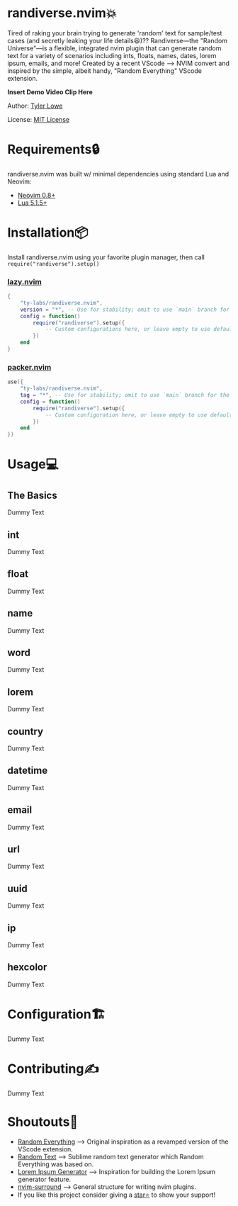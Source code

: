 # randiverse.nvim💥

Tired of raking your brain trying to generate 'random' text for sample/test cases (and secretly leaking your life details😆)?? Randiverse—the "Random Universe"—is a flexible, integrated nvim plugin that can generate random text for a variety of scenarios including ints, floats, names, dates, lorem ipsum, emails, and more! Created by a recent VScode --> NVIM convert and inspired by the simple, albeit handy, "Random Everything" VScode extension.

**Insert Demo Video Clip Here**

Author: [Tyler Lowe](https://github.com/ty-labs)

License: [MIT License](https://github.com/ty-labs/randiverse.nvim/blob/main/LICENSE)

# Requirements🔒

randiverse.nvim was built w/ minimal dependencies using standard Lua and Neovim:

- [Neovim 0.8+](https://github.com/neovim/neovim/releases)
- [Lua 5.1.5+]()

# Installation📦

Install randiverse.nvim using your favorite plugin manager, then call `require("randiverse").setup()`


### [lazy.nvim](https://github.com/folke/lazy.nvim)

```lua
{
    "ty-labs/randiverse.nvim",
    version = "*", -- Use for stability; omit to use `main` branch for the latest features
    config = function()
        require("randiverse").setup({
            -- Custom configurations here, or leave empty to use defaults
        })
    end
}
```

### [packer.nvim](https://github.com/wbthomason/packer.nvim)

```lua
use({
    "ty-labs/randiverse.nvim",
    tag = "*", -- Use for stability; omit to use `main` branch for the latest features
    config = function()
        require("randiverse").setup({
            -- Custom configuration here, or leave empty to use defaults
        })
    end
})
```

# Usage💻

## The Basics

Dummy Text

## int

Dummy Text

## float

Dummy Text

## name

Dummy Text

## word

Dummy Text

## lorem

Dummy Text

## country

Dummy Text

## datetime

Dummy Text

## email

Dummy Text

## url

Dummy Text

## uuid

Dummy Text

## ip

Dummy Text

## hexcolor

Dummy Text

# Configuration🏗️

Dummy Text

# Contributing✍️

Dummy Text

# Shoutouts📢

- [Random Everything](https://github.com/helixquar/randomeverything)         --> Original inspiration as a revamped version of the VScode extension.
- [Random Text](https://github.com/kimpettersen/random-sublime-text-plugin)  --> Sublime random text generator which Random Everything was based on.
- [Lorem Ipsum Generator](https://github.com/derektata/lorem.nvim)           --> Inspiration for building the Lorem Ipsum generator feature.
- [nvim-surround](https://github.com/kylechui/nvim-surround/tree/main)       --> General structure for writing nvim plugins.
- If you like this project consider giving a [star⭐](https://github.com/ty-labs/randiverse.nvim/tree/main) to show your support!
